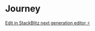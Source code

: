 # Journey

[Edit in StackBlitz next generation editor ⚡️](https://stackblitz.com/~/github.com/AhmedELNajjar-dev/Journey)